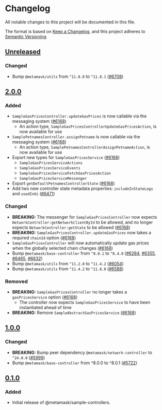 # Changelog

All notable changes to this project will be documented in this file.

The format is based on [Keep a Changelog](https://keepachangelog.com/en/1.0.0/),
and this project adheres to [Semantic Versioning](https://semver.org/spec/v2.0.0.html).

## [Unreleased]

### Changed

- Bump `@metamask/utils` from `^11.8.0` to `^11.8.1` ([#6708](https://github.com/MetaMask/core/pull/6708))

## [2.0.0]

### Added

- `SampleGasPricesController.updateGasPrices` is now callable via the messaging system ([#6168](https://github.com/MetaMask/core/pull/6168))
  - An action type, `SampleGasPricesControllerUpdateGasPricesAction`, is now available for use
- `SamplePetnamesController.assignPetname` is now callable via the messaging system ([#6168](https://github.com/MetaMask/core/pull/6168))
  - An action type, `SamplePetnamesControllerAssignPetnameAction`, is now available for use
- Export new types for `SampleGasPricesService` ([#6168](https://github.com/MetaMask/core/pull/6168))
  - `SampleGasPricesServiceActions`
  - `SampleGasPricesServiceEvents`
  - `SampleGasPricesServiceFetchGasPricesAction`
  - `SampleGasPricesServiceMessenger`
- Export `getDefaultPetnamesControllerState` ([#6168](https://github.com/MetaMask/core/pull/6168))
- Add two new controller state metadata properties: `includeInStateLogs` and `usedInUi` ([#6471](https://github.com/MetaMask/core/pull/6471))

### Changed

- **BREAKING:** The messenger for `SampleGasPricesController` now expects `NetworkController:getNetworkClientById` to be allowed, and no longer expects `NetworkController:getState` to be allowed ([#6168](https://github.com/MetaMask/core/pull/6168))
- **BREAKING:** `SampleGasPricesController.updateGasPrices` now takes a required `chainId` option ([#6168](https://github.com/MetaMask/core/pull/6168))
- `SampleGasPricesController` will now automatically update gas prices when the globally selected chain changes ([#6168](https://github.com/MetaMask/core/pull/6168))
- Bump `@metamask/base-controller` from `^8.0.1` to `^8.4.0` ([#6284](https://github.com/MetaMask/core/pull/6284), [#6355](https://github.com/MetaMask/core/pull/6355), [#6465](https://github.com/MetaMask/core/pull/6465), [#6632](https://github.com/MetaMask/core/pull/6632))
- Bump `@metamask/utils` from `^11.2.0` to `^11.4.2` ([#6054](https://github.com/MetaMask/core/pull/6054))
- Bump `@metamask/utils` from `^11.4.2` to `^11.8.0` ([#6588](https://github.com/MetaMask/core/pull/6588))

### Removed

- **BREAKING:** `SampleGasPricesController` no longer takes a `gasPricesService` option ([#6168](https://github.com/MetaMask/core/pull/6168))
  - The controller now expects `SampleGasPricesService` to have been instantiated ahead of time
- **BREAKING:** Remove `SampleAbstractGasPricesService` ([#6168](https://github.com/MetaMask/core/pull/6168))

## [1.0.0]

### Changed

- **BREAKING:** Bump peer dependency `@metamask/network-controller` to `^24.0.0` ([#5999](https://github.com/MetaMask/core/pull/5999))
- Bump `@metamask/base-controller` from ^8.0.0 to ^8.0.1 ([#5722](https://github.com/MetaMask/core/pull/5722))

## [0.1.0]

### Added

- Initial release of @metamask/sample-controllers.

[Unreleased]: https://github.com/MetaMask/core/compare/@metamask/sample-controllers@2.0.0...HEAD
[2.0.0]: https://github.com/MetaMask/core/compare/@metamask/sample-controllers@1.0.0...@metamask/sample-controllers@2.0.0
[1.0.0]: https://github.com/MetaMask/core/compare/@metamask/sample-controllers@0.1.0...@metamask/sample-controllers@1.0.0
[0.1.0]: https://github.com/MetaMask/core/releases/tag/@metamask/sample-controllers@0.1.0
